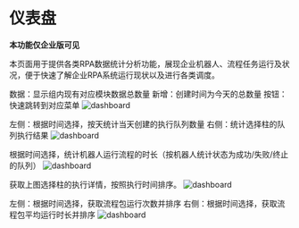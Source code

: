 # 仪表盘
**本功能仅企业版可见**

本页面用于提供各类RPA数据统计分析功能，展现企业机器人、流程任务运行及状况，便于快速了解企业RPA系统运行现状以及进行各类调度。

数据：显示组内现有对应模块数据总数量
新增：创建时间为今天的总数量
按钮：快速跳转到对应菜单
![dashboard](https://docimages.blob.core.chinacloudapi.cn/images/Console/%E4%BB%AA%E8%A1%A8%E7%9B%98/dashboard1.png)

左侧：根据时间选择，按天统计当天创建的执行队列数量
右侧：统计选择柱的队列执行结果
![dashboard](https://docimages.blob.core.chinacloudapi.cn/images/Console/%E4%BB%AA%E8%A1%A8%E7%9B%98/dashboard2.png)

根据时间选择，统计机器人运行流程的时长（按机器人统计状态为成功/失败/终止的队列）
![dashboard](https://docimages.blob.core.chinacloudapi.cn/images/Console/%E4%BB%AA%E8%A1%A8%E7%9B%98/dashboard3.png)

获取上图选择柱的执行详情，按照执行时间排序。
![dashboard](https://docimages.blob.core.chinacloudapi.cn/images/Console/%E4%BB%AA%E8%A1%A8%E7%9B%98/dashboard4.png)

左侧：根据时间选择，获取流程包运行次数并排序
右侧：根据时间选择，获取流程包平均运行时长并排序
![dashboard](https://docimages.blob.core.chinacloudapi.cn/images/Console/%E4%BB%AA%E8%A1%A8%E7%9B%98/dashboard5.png)


